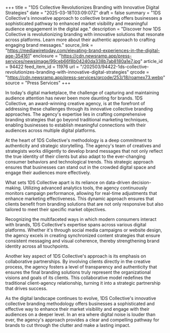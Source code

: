 +++
title = "1DS Collective Revolutionizes Branding with Innovative Digital Strategies"
date = "2025-03-18T03:09:07Z"
draft = false
summary = "1DS Collective's innovative approach to collective branding offers businesses a sophisticated pathway to enhanced market visibility and meaningful audience engagement in the digital age."
description = "Discover how 1DS Collective is revolutionizing branding with innovative solutions that resonate across platforms. Learn more about their authentic approach to crafting engaging brand messages."
source_link = "https://mediawiretoday.com/elevating-brand-experiences-in-the-digital-age-354161"
enclosure = "https://cdn.newsramp.app/press-services/newsimage/99ceb66f8b04240da338b7ab8180a1e7.jpg"
article_id = 94422
feed_item_id = 11976
url = "/202503/94422-1ds-collective-revolutionizes-branding-with-innovative-digital-strategies"
qrcode = "https://cdn.newsramp.app/press-services/qrcode/253/18/roamex73.webp"
source = "Press Services"
+++

<p>In today's digital marketplace, the challenge of capturing and maintaining audience attention has never been more daunting for brands. 1DS Collective, an award-winning creative agency, is at the forefront of addressing these challenges through its innovative collective branding approaches. The agency's expertise lies in crafting comprehensive branding strategies that go beyond traditional marketing techniques, enabling businesses to establish meaningful connections with their audiences across multiple digital platforms.</p><p>At the heart of 1DS Collective's methodology is a deep commitment to authenticity and strategic storytelling. The agency's team of creatives and strategists works diligently to develop brand messages that not only reflect the true identity of their clients but also adapt to the ever-changing consumer behaviors and technological trends. This strategic approach ensures that businesses can stand out in the crowded digital space and engage their audiences more effectively.</p><p>What sets 1DS Collective apart is its reliance on data-driven decision-making. Utilizing advanced analytics tools, the agency continuously monitors campaign performance, allowing for real-time adjustments that enhance marketing effectiveness. This dynamic approach ensures that clients benefit from branding solutions that are not only responsive but also tailored to meet their specific market objectives.</p><p>Recognizing the multifaceted ways in which modern consumers interact with brands, 1DS Collective's expertise spans across various digital platforms. Whether it's through social media campaigns or website design, the agency excels in creating synchronized content strategies that ensure consistent messaging and visual coherence, thereby strengthening brand identity across all touchpoints.</p><p>Another key aspect of 1DS Collective's approach is its emphasis on collaborative partnerships. By involving clients directly in the creative process, the agency fosters a level of transparency and authenticity that ensures the final branding solutions truly represent the organizational visions and goals of its clients. This collaborative model redefines the traditional client-agency relationship, turning it into a strategic partnership that drives success.</p><p>As the digital landscape continues to evolve, 1DS Collective's innovative collective branding methodology offers businesses a sophisticated and effective way to enhance their market visibility and engage with their audiences on a deeper level. In an era where digital noise is louder than ever, the agency's approach provides a clear and compelling pathway for brands to cut through the clutter and make a lasting impact.</p>
